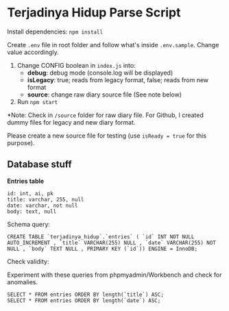 
# Terjadinya Hidup Parse Script

Install dependencies: `npm install`

Create `.env` file in root folder and follow what's inside `.env.sample`. Change value accordingly.

1. Change CONFIG boolean in `index.js` into:
    - **debug**: debug mode (console.log will be displayed)
    - **isLegacy**: true; reads from legacy format, false; reads from new format
    - **source**: change raw diary source file (See note below)
2. Run `npm start`

\*Note:
Check in `/source` folder for raw diary file. For Github, I created dummy files for legacy and new diary format.

Please create a new source file for testing (use `isReady = true` for this purpose).

## Database stuff

**Entries table**

```
id: int, ai, pk
title: varchar, 255, null
date: varchar, not null
body: text, null
```

Schema query:

```
CREATE TABLE `terjadinya_hidup`.`entries` ( `id` INT NOT NULL AUTO_INCREMENT , `title` VARCHAR(255) NULL , `date` VARCHAR(255) NOT NULL , `body` TEXT NULL , PRIMARY KEY (`id`)) ENGINE = InnoDB;
```

Check validity:

Experiment with these queries from phpmyadmin/Workbench and check for anomalies.

```
SELECT * FROM entries ORDER BY length(`title`) ASC;
SELECT * FROM entries ORDER BY length(`date`) ASC;
```
